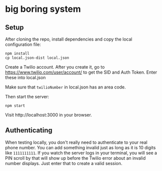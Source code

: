 # big boring system

## Setup

After cloning the repo, install dependencies and copy the local configuration file:

    npm install
    cp local.json-dist local.json

Create a Twilio account. After you create it, go to https://www.twilio.com/user/account/ to get the SID and Auth Token. Enter these into local.json

Make sure that `twilioNumber` in local.json has an area code.

Then start the server:

    npm start

Visit http://localhost:3000 in your browser.

## Authenticating

When testing locally, you don't really need to authenticate to your real phone number. You can add something invalid just as long as it is 10 digits like `1111111111`. If you watch the server logs in your terminal, you will see a PIN scroll by that will show up before the Twilio error about an invalid number displays. Just enter that to create a valid session.
